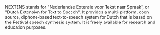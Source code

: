 NEXTENS stands for "Nederlandse Extensie voor Tekst naar Spraak", or "Dutch Extension for Text to Speech". It provides a multi-platform, open source, diphone-based text-to-speech system for Dutch that is based on the Festival speech synthesis system. It is freely available for research and education purposes.